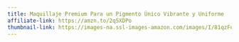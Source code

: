 ```yaml
---
title: Maquillaje Premium Para un Pigmento Único Vibrante y Uniforme
affiliate-link: https://amzn.to/2q5XDPo
thumbnail-link: https://images-na.ssl-images-amazon.com/images/I/81qzFuTxAPL._SX569_.jpg
---
```

